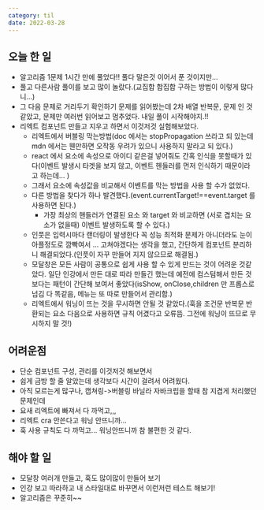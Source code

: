 ```yaml
---
category: til
date: 2022-03-28
---
```


## 오늘 한 일

- 알고리즘 1문제 1시간 만에 풀었다!! 풀다 말은것 이어서 푼 것이지만...
- 풀고 다른사람 풀이를 보고 많이 놀랐다.(교집합 합집합 구하는 방법이 이렇게 많다니...)
- 그 다음 문제로 거리두기 확인하기 문제를 읽어봤는데 2차 배열 반복문, 문제 인 것 같았고, 문제만 여러번 읽어보고 멈추었다. 내일 풀이 시작해야지.!!
- 리엑트 컴포넌트 만들고 지우고 하면서 이것저것 실험해보았다.
  - 리엑트에서 버블링 막는방법(doc 에서는 stopPropagation 쓰라고 되 있는데 mdn 에서는 웬만하면 오작동 우려가 있으니 사용하지 말라고 되 있다.)
  - react 에서 요소에 속성으로 아이디 같은걸 넣어줘도 간혹 인식을 못할때가 있다(이벤트 발생시 타겟을 보지 않고, 이벤트 헨들러를 먼저 인식하기 때문이라고 하는데... )
  - 그래서 요소에 속성값을 비교해서 이벤트를 막는 방법을 사용 할 수가 없었다.
  - 다른 방법을 찾다가 하나 발견했다.(event.currentTarget!==event.target 를 사용하면 된다.)
    - 가장 최상의 핸들러가 연결된 요소 와 target 와 비교하면 (서로 겹치는 요소가 없을때) 이벤트 발생하도록 할 수 있다.)
  - 인풋은 입력시마다 랜더링이 발생한다 꼭 성능 최적화 문제가 아니더라도 눈이 아플정도로 깜빡여서 ... 고쳐야겠다는 생각을 했고, 간단하게 컴포넌트 분리하니 해결되었다.(인풋이 자꾸 만들어 지지 않으므로 해결됨.)
  - 모달창은 모든 사람이 공통으로 쉽게 사용 할 수 있게 만드는 것이 어려운 것같았다. 일단 인강에서 만든 대로 따라 만들긴 했는데 예전에 컴스텀해서 만든 것 보다는 패턴이 간단해 보여서 좋았다(isShow, onClose,children 만 프롭스로 넘김 다 똑같음, 메뉴는 또 따로 만들어서 관리함.)
  - 리엑트에서 워닝이 뜨는 것을 무시하면 안될 것 같았다.(훅을 조건문 반복문 반환되는 요소 다음으로 사용하면 규칙 어겼다고 오류뜸. 그전에 워닝이 뜨므로 무시하지 말 것!)

## 어려운점

- 단순 컴포넌트 구성, 관리를 이것저것 해보면서
- 쉽게 금방 할 줄 알았는데 생각보다 시간이 걸려서 어려웠다.
- 아직 모르는게 많구나, 캡쳐링->버블링 바닐라 자바크립을 할때 참 지겹게 처리했던 문제인데
- 요새 리엑트에 빠져서 다 까먹고,,,
- 리엑트 cra 안쓴다고 워닝 안뜨니까...
- 훅 사용 규칙도 다 까먹고... 워닝안뜨니까 참 불편한 것 같다.

## 해야 할 일

- 모달창 여러개 만들고, 훅도 많이많이 만들어 보기
- 인강 보고 따라하고 내 스타일대로 바꾸면서 이런저런 테스트 해보기!
- 알고리즘은 꾸준히~~
